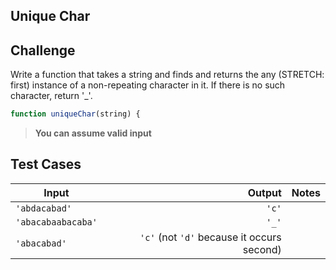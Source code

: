 Unique Char
---

## Challenge

Write a function that takes a string and finds and returns the any (STRETCH: first) instance of a non-repeating character in it. If there is no such character, return '_'.

```js
function uniqueChar(string) {
```

> **You can assume valid input**

## Test Cases

| Input              |                                     Output | Notes |
| ------------------ | -----------------------------------------: | ----- |
| `'abdacabad'`      |                                      `'c'` |
| `'abacabaabacaba'` |                                      `'_'` |
| `'abacabad'`       | `'c'` (not `'d'` because it occurs second) |
